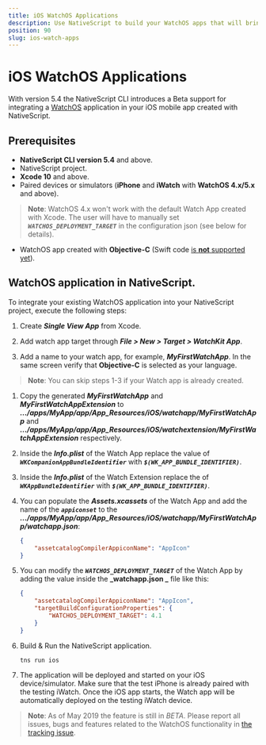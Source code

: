 ```yaml
---
title: iOS WatchOS Applications
description: Use NativeScript to build your WatchOS apps that will bring users timely information and provide them with a way to interact on the go.
position: 90
slug: ios-watch-apps
---
```


# iOS WatchOS Applications

With version 5.4 the NativeScript CLI introduces a Beta support for integrating a [WatchOS](https://developer.apple.com/watchos/) application in your iOS mobile app created with NativeScript.

## Prerequisites

* **NativeScript CLI version 5.4** and above.
* NativeScript project.
* **Xcode 10** and above.
* Paired devices or simulators (**iPhone** and **iWatch** with **WatchOS 4.x/5.x** and above).
> **Note**: WatchOS 4.x won't work with the default Watch App created with Xcode. The user will have to manually set **_`WATCHOS_DEPLOYMENT_TARGET`_** in the configuration json (see below for details).

* WatchOS app created with **Objective-C** (Swift code [is **not** supported yet](https://github.com/NativeScript/nativescript-cli/issues/4541#issuecomment-491202270)).


## WatchOS application in NativeScript.

To integrate your existing WatchOS application into your NativeScript project, execute the following steps:

1. Create **_Single View App_** from Xcode.

1. Add watch app target through **_File > New > Target > WatchKit App_**.

1. Add a name to your watch app, for example, **_MyFirstWatchApp_**. In the same screen verify that **Objective-C** is selected as your language.

> **Note**: You can skip steps 1-3 if your Watch app is already created.

1. Copy the generated **_MyFirstWatchApp_** and **_MyFirstWatchAppExtension_** to **_.../apps/MyApp/app/App_Resources/iOS/watchapp/MyFirstWatchApp_** and **_.../apps/MyApp/app/App_Resources/iOS/watchextension/MyFirstWatchAppExtension_** respectively.

1. Inside the **_Info.plist_** of the Watch App replace the value of **_`WKCompanionAppBundleIdentifier`_** with **_`$(WK_APP_BUNDLE_IDENTIFIER)`_**.

1. Inside the **_Info.plist_** of the Watch Extension replace the
 of **_`WKAppBundleIdentifier`_** with **_`$(WK_APP_BUNDLE_IDENTIFIER)`_**.

1. You can populate the **_Assets.xcassets_** of the Watch App and add the name of the **_`appiconset`_** to the **_.../apps/MyApp/app/App_Resources/iOS/watchapp/MyFirstWatchApp/watchapp.json_**:

    ``` JSON
    {
        "assetcatalogCompilerAppiconName": "AppIcon"
    }
    ```

1. You can modify the **_`WATCHOS_DEPLOYMENT_TARGET`_** of the Watch App by adding the value inside the **_watchapp.json _** file like this:

    ``` JSON
    {
        "assetcatalogCompilerAppiconName": "AppIcon",
        "targetBuildConfigurationProperties": {
            "WATCHOS_DEPLOYMENT_TARGET": 4.1
        }
    }
    ```
1. Build & Run the NativeScript application.

    ``` Shell
    tns run ios
    ```

1. The application will be deployed and started on your iOS device/simulator. Make sure that the test iPhone is already paired with the testing iWatch. Once the iOS app starts, the Watch app will be automatically deployed on the testing iWatch device.

> **Note**: As of May 2019 the feature is still in _BETA_. Please report all issues, bugs and features related to the WatchOS functionality in [the tracking issue](https://github.com/NativeScript/nativescript-cli/issues/4541#issue-433686622).
